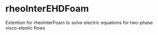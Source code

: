 # rheoInterEHDFoam
Extention for rheoInterFoam to solve electric equations for two-phase visco-elastic flows
